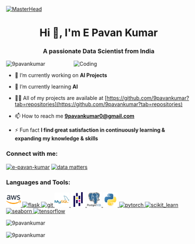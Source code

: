 [![MasterHead](https://media.licdn.com/dms/image/D5616AQF5O8Gx4HYmkA/profile-displaybackgroundimage-shrink_2350_21400/0/1710513037335?e=1716422400&v=beta&t=b7KUMoOOcgfRdmo-FRpWkuuzZRKDAr19bwGbGg6tkvw)](https://rishavchanda.io)

<h1 align="center">Hi 👋, I'm E Pavan Kumar</h1>
<h3 align="center">A passionate Data Scientist from India </h3>

<img align="right" alt="Coding" width="320" src="https://yt3.ggpht.com/sUwhr66-j_Ia6te3elE6l0Q6pjWAYIQr1HH0uJvx2FZmeI2kev5Fi0U1AjromG4nnSRCCQ8-GXi29GM=s593-c-fcrop64=1,38420000c7bdffff-nd-v1">



<p align="left"> <img src="https://komarev.com/ghpvc/?username=9pavankumar&label=Profile%20views&color=0e75b6&style=flat" alt="9pavankumar" /> </p>


- 🔭 I’m currently working on **AI Projects**


- 🌱 I’m currently learning **AI**


- 👨‍💻 All of my projects are available at [https://github.com/9pavankumar?tab=repositories](https://github.com/9pavankumar?tab=repositories)


- 📫 How to reach me **9pavankumar0@gmail.com**

- ⚡ Fun fact **I find great satisfaction in continuously learning & expanding my knowledge & skills**

<h3 align="left">Connect with me:</h3>
<p align="left">
<a href="https://linkedin.com/in/e-pavan-kumar" target="blank"><img align="center" src="https://raw.githubusercontent.com/rahuldkjain/github-profile-readme-generator/master/src/images/icons/Social/linked-in-alt.svg" alt="e-pavan-kumar" height="30" width="40" /></a>
<a href="https://www.youtube.com/c/data matters" target="blank"><img align="center" src="https://raw.githubusercontent.com/rahuldkjain/github-profile-readme-generator/master/src/images/icons/Social/youtube.svg" alt="data matters" height="30" width="40" /></a>
</p>

<h3 align="left">Languages and Tools:</h3>
<p align="left"> <a href="https://aws.amazon.com" target="_blank" rel="noreferrer"> <img src="https://raw.githubusercontent.com/devicons/devicon/master/icons/amazonwebservices/amazonwebservices-original-wordmark.svg" alt="aws" width="40" height="40"/> </a> <a href="https://flask.palletsprojects.com/" target="_blank" rel="noreferrer"> <img src="https://www.vectorlogo.zone/logos/pocoo_flask/pocoo_flask-icon.svg" alt="flask" width="40" height="40"/> </a> <a href="https://git-scm.com/" target="_blank" rel="noreferrer"> <img src="https://www.vectorlogo.zone/logos/git-scm/git-scm-icon.svg" alt="git" width="40" height="40"/> </a> <a href="https://www.mysql.com/" target="_blank" rel="noreferrer"> <img src="https://raw.githubusercontent.com/devicons/devicon/master/icons/mysql/mysql-original-wordmark.svg" alt="mysql" width="40" height="40"/> </a> <a href="https://pandas.pydata.org/" target="_blank" rel="noreferrer"> <img src="https://raw.githubusercontent.com/devicons/devicon/2ae2a900d2f041da66e950e4d48052658d850630/icons/pandas/pandas-original.svg" alt="pandas" width="40" height="40"/> </a> <a href="https://www.postgresql.org" target="_blank" rel="noreferrer"> <img src="https://raw.githubusercontent.com/devicons/devicon/master/icons/postgresql/postgresql-original-wordmark.svg" alt="postgresql" width="40" height="40"/> </a> <a href="https://www.python.org" target="_blank" rel="noreferrer"> <img src="https://raw.githubusercontent.com/devicons/devicon/master/icons/python/python-original.svg" alt="python" width="40" height="40"/> </a> <a href="https://pytorch.org/" target="_blank" rel="noreferrer"> <img src="https://www.vectorlogo.zone/logos/pytorch/pytorch-icon.svg" alt="pytorch" width="40" height="40"/> </a> <a href="https://scikit-learn.org/" target="_blank" rel="noreferrer"> <img src="https://upload.wikimedia.org/wikipedia/commons/0/05/Scikit_learn_logo_small.svg" alt="scikit_learn" width="40" height="40"/> </a> <a href="https://seaborn.pydata.org/" target="_blank" rel="noreferrer"> <img src="https://seaborn.pydata.org/_images/logo-mark-lightbg.svg" alt="seaborn" width="40" height="40"/> </a> <a href="https://www.tensorflow.org" target="_blank" rel="noreferrer"> <img src="https://www.vectorlogo.zone/logos/tensorflow/tensorflow-icon.svg" alt="tensorflow" width="40" height="40"/> </a> </p>

<p><img align="center" src="https://github-readme-stats.vercel.app/api/top-langs?username=9pavankumar&show_icons=true&locale=en&layout=compact" alt="9pavankumar" /></p>

<p><img align="center" src="https://github-readme-streak-stats.herokuapp.com/?user=9pavankumar&" alt="9pavankumar" /></p>
